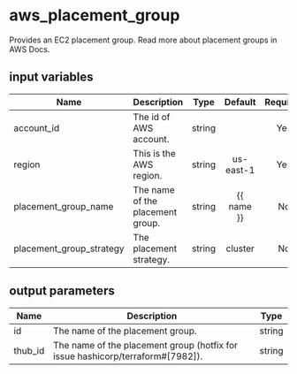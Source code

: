 # aws_placement_group

Provides an EC2 placement group. Read more about placement groups in AWS Docs.

## input variables

| Name | Description | Type | Default | Required |
|------|-------------|:----:|:-----:|:-----:|
|account_id|The id of AWS account.|string||Yes|
|region|This is the AWS region.|string|us-east-1|Yes|
|placement_group_name|The name of the placement group.|string|{{ name }}|No|
|placement_group_strategy|The placement strategy.|string|cluster|No|

## output parameters

| Name | Description | Type |
|------|-------------|:----:|
|id|The name of the placement group.|string|
|thub_id|The name of the placement group (hotfix for issue hashicorp/terraform#[7982]).|string|
